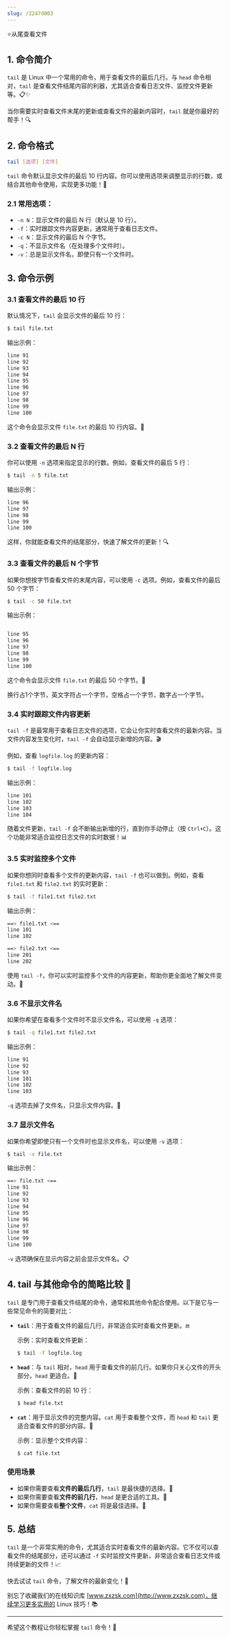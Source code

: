 ```yaml
---
slug: /2247d003
---
```

⭐从尾查看文件

## 1. 命令简介

`tail` 是 Linux 中一个常用的命令，用于查看文件的最后几行。与 `head` 命令相对，`tail` 是查看文件结尾内容的利器，尤其适合查看日志文件、监控文件更新等。📋✨

当你需要实时查看文件末尾的更新或查看文件的最新内容时，`tail` 就是你最好的帮手！🔍

## 2. 命令格式

```bash
tail [选项] [文件]
```

`tail` 命令默认显示文件的最后 10 行内容。你可以使用选项来调整显示的行数，或结合其他命令使用，实现更多功能！🚀

### 2.1 **常用选项**：

- `-n N`：显示文件的最后 N 行（默认是 10 行）。
- `-f`：实时跟踪文件内容更新，通常用于查看日志文件。
- `-c N`：显示文件的最后 N 个字节。
- `-q`：不显示文件名（在处理多个文件时）。
- `-v`：总是显示文件名，即使只有一个文件时。

## 3. 命令示例

### 3.1 **查看文件的最后 10 行**

默认情况下，`tail` 会显示文件的最后 10 行：

```bash
$ tail file.txt
```

输出示例：

```bash
line 91
line 92
line 93
line 94
line 95
line 96
line 97
line 98
line 99
line 100
```

这个命令会显示文件 `file.txt` 的最后 10 行内容。📄

### 3.2 **查看文件的最后 N 行**

你可以使用 `-n` 选项来指定显示的行数。例如，查看文件的最后 5 行：

```bash
$ tail -n 5 file.txt
```

输出示例：

```bash
line 96
line 97
line 98
line 99
line 100
```

这样，你就能查看文件的结尾部分，快速了解文件的更新！🔍

### 3.3 **查看文件的最后 N 个字节**

如果你想按字节查看文件的末尾内容，可以使用 `-c` 选项。例如，查看文件的最后 50 个字节：

```bash
$ tail -c 50 file.txt
```

输出示例：

```bash

line 95
line 96
line 97
line 98
line 99
line 100
```

这个命令会显示文件 `file.txt` 的最后 50 个字节。💾

换行占1个字节，英文字符占一个字节，空格占一个字节，数字占一个字节。

### 3.4 **实时跟踪文件内容更新**

`tail -f` 是最常用于查看日志文件的选项，它会让你实时查看文件的最新内容。当文件内容发生变化时，`tail -f` 会自动显示新增的内容。🎬

例如，查看 `logfile.log` 的更新内容：

```bash
$ tail -f logfile.log
```

输出示例：

```bash
line 101
line 102
line 103
line 104
```

随着文件更新，`tail -f` 会不断输出新增的行，直到你手动停止（按 `Ctrl+C`）。这个功能非常适合监控日志文件的实时数据！📊

### 3.5 **实时监控多个文件**

如果你想同时查看多个文件的更新内容，`tail -f` 也可以做到。例如，查看 `file1.txt` 和 `file2.txt` 的实时更新：

```bash
$ tail -f file1.txt file2.txt
```

输出示例：

```bash
==> file1.txt <==
line 101
line 102

==> file2.txt <==
line 201
line 202
```

使用 `tail -f`，你可以实时监控多个文件的内容更新，帮助你更全面地了解文件变动。📂

### 3.6 **不显示文件名**

如果你希望在查看多个文件时不显示文件名，可以使用 `-q` 选项：

```bash
$ tail -q file1.txt file2.txt
```

输出示例：

```bash
line 91
line 92
line 93
line 101
line 102
line 103
```

`-q` 选项去掉了文件名，只显示文件内容。📄

### 3.7 **显示文件名**

如果你希望即使只有一个文件时也显示文件名，可以使用 `-v` 选项：

```bash
$ tail -v file.txt
```

输出示例：

```bash
==> file.txt <==
line 91
line 92
line 93
line 94
line 95
line 96
line 97
line 98
line 99
line 100
```

`-v` 选项确保在显示内容之前会显示文件名。📋

## 4. tail 与其他命令的简略比较 🧐

`tail` 是专门用于查看文件结尾的命令，通常和其他命令配合使用。以下是它与一些常见命令的简要对比：

- **`tail`**：用于查看文件的最后几行，非常适合实时查看文件更新。🔚
  
  示例：实时查看文件更新：

  ```bash
  $ tail -f logfile.log
  ```

- **`head`**：与 `tail` 相对，`head` 用于查看文件的前几行。如果你只关心文件的开头部分，`head` 更适合。📜

  示例：查看文件的前 10 行：

  ```bash
  $ head file.txt
  ```

- **`cat`**：用于显示文件的完整内容。`cat` 用于查看整个文件，而 `head` 和 `tail` 更适合查看文件的部分内容。📖

  示例：显示整个文件内容：

  ```bash
  $ cat file.txt
  ```

### 使用场景
- 如果你需要查看**文件的最后几行**，`tail` 是最快捷的选择。📌
- 如果你需要查看**文件的前几行**，`head` 是更合适的工具。📑
- 如果你需要查看**整个文件**，`cat` 将是最佳选择。📘

## 5. 总结

`tail` 是一个非常实用的命令，尤其适合实时查看文件的最新内容。它不仅可以查看文件的结尾部分，还可以通过 `-f` 实时监控文件更新，非常适合查看日志文件或持续更新的文件！📈

快去试试 `tail` 命令，了解文件的最新变化！🚀

别忘了收藏我们的在线知识库 [www.zxzsk.com](http://www.zxzsk.com)，继续学习更多实用的 Linux 技巧！📚

---

希望这个教程让你轻松掌握 `tail` 命令！🎉
